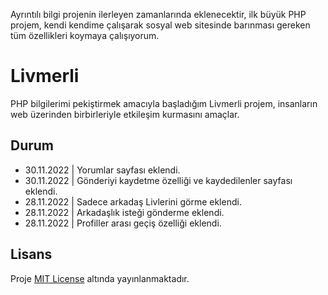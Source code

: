 Ayrıntılı bilgi projenin ilerleyen zamanlarında eklenecektir, ilk büyük PHP projem, kendi kendime çalışarak sosyal web sitesinde barınması gereken tüm özellikleri koymaya çalışıyorum.

# Livmerli
PHP bilgilerimi pekiştirmek amacıyla başladığım Livmerli projem, insanların web üzerinden birbirleriyle etkileşim kurmasını amaçlar.

## Durum
- 30.11.2022 | Yorumlar sayfası eklendi.
- 30.11.2022 | Gönderiyi kaydetme özelliği ve kaydedilenler sayfası eklendi.
- 28.11.2022 | Sadece arkadaş Livlerini görme eklendi.
- 28.11.2022 | Arkadaşlık isteği gönderme eklendi.
- 28.11.2022 | Profiller arası geçiş özelliği eklendi.

## Lisans
Proje [MIT License](./License) altında yayınlanmaktadır.
